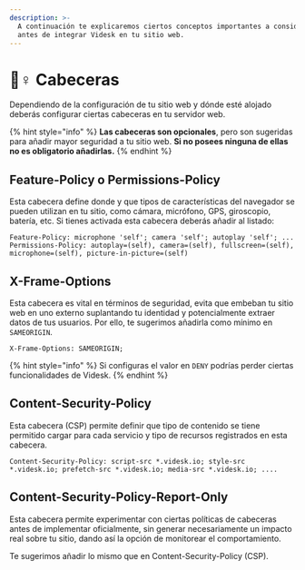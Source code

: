 ```yaml
---
description: >-
  A continuación te explicaremos ciertos conceptos importantes a considerar
  antes de integrar Videsk en tu sitio web.
---
```


# 💆♀ Cabeceras

Dependiendo de la configuración de tu sitio web y dónde esté alojado deberás configurar ciertas cabeceras en tu servidor web.

{% hint style="info" %}
**Las cabeceras son opcionales**, pero son sugeridas para añadir mayor seguridad a tu sitio web. **Si no posees ninguna de ellas no es obligatorio añadirlas.**
{% endhint %}

## Feature-Policy o Permissions-Policy

Esta cabecera define donde y que tipos de características del navegador se pueden utilizan en tu sitio, como cámara, micrófono, GPS, giroscopio, batería, etc. Si tienes activada esta cabecera deberás añadir al listado:

```
Feature-Policy: microphone 'self'; camera 'self'; autoplay 'self'; ...
Permissions-Policy: autoplay=(self), camera=(self), fullscreen=(self), microphone=(self), picture-in-picture=(self)
```

## X-Frame-Options

Esta cabecera es vital en términos de seguridad, evita que embeban tu sitio web en uno externo suplantando tu identidad y potencialmente extraer datos de tus usuarios. Por ello, te sugerimos añadirla como mínimo en `SAMEORIGIN`.

```
X-Frame-Options: SAMEORIGIN;
```

{% hint style="info" %}
Si configuras el valor en `DENY` podrías perder ciertas funcionalidades de Videsk.
{% endhint %}

## Content-Security-Policy

Esta cabecera (CSP) permite definir que tipo de contenido se tiene permitido cargar para cada servicio y tipo de recursos registrados en esta cabecera.

```
Content-Security-Policy: script-src *.videsk.io; style-src *.videsk.io; prefetch-src *.videsk.io; media-src *.videsk.io; ....
```

## Content-Security-Policy-Report-Only

Esta cabecera permite experimentar con ciertas políticas de cabeceras antes de implementar oficialmente, sin generar necesariamente un impacto real sobre tu sitio, dando así la opción de monitorear el comportamiento.

Te sugerimos añadir lo mismo que en Content-Security-Policy (CSP).
